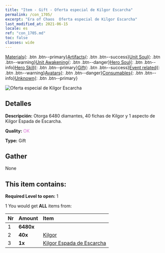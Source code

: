 ```yaml
---
title: "Item - Gift - Oferta especial de Kilgor Escarcha"
permalink: /con_1705/
excerpt: "Era of Chaos  Oferta especial de Kilgor Escarcha"
last_modified_at: 2021-06-15
locale: es
ref: "con_1705.md"
toc: false
classes: wide
---
```

 [Materials](/ItemsES/){: .btn .btn--primary}[Artifacts](/ItemsES/Artifacts/){: .btn .btn--success}[Unit Soul](/ItemsES/UnitSoul/){: .btn .btn--warning}[Unit Awakening](/ItemsES/UnitAwakening/){: .btn .btn--danger}[Hero Soul](/ItemsES/HeroSoul/){: .btn .btn--info}[Hero Skill](/ItemsES/HeroSkill/){: .btn .btn--primary}[Gift](/ItemsES/Gift/){: .btn .btn--success}[Event related](/ItemsES/Events/){: .btn .btn--warning}[Avatars](/ItemsES/Avatars/){: .btn .btn--danger}[Consumables](/ItemsES/Consumables/){: .btn .btn--info}[Unknown](/ItemsES/Unknown/){: .btn .btn--primary}

 ![Oferta especial de Kilgor Escarcha](/images/t/i_907321.png)

## Detalles
 **Descripción:** Otorga 6480 diamantes, 40 fichas de Kilgor y 1 aspecto de Kilgor Espada de Escarcha.

 **Quality:** <span style="color: #DA70D6">OK</span>

 **Type:** Gift

## Gather

  None

## This item contains:

 **Required Level to open:** 1

 1 You would get **ALL** items  from:

  | Nr | Amount |     Item    |
  |:---|:-------|:------------|
  | 1 |  **6480x** | <i class="fas fa-gem"/> |  | 
  | 2 |  **40x** | [Kilgor](/ItemsES/her_374/) |  | 
  | 3 |  **1x** | [Kilgor Espada de Escarcha](/ItemsES/con_1055/) |  | 
